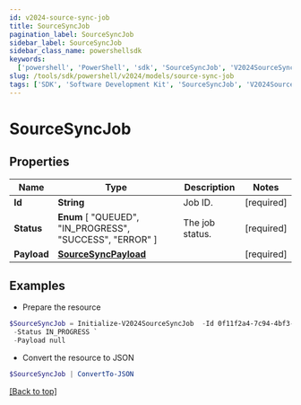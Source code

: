 ```yaml
---
id: v2024-source-sync-job
title: SourceSyncJob
pagination_label: SourceSyncJob
sidebar_label: SourceSyncJob
sidebar_class_name: powershellsdk
keywords:
  ['powershell', 'PowerShell', 'sdk', 'SourceSyncJob', 'V2024SourceSyncJob']
slug: /tools/sdk/powershell/v2024/models/source-sync-job
tags: ['SDK', 'Software Development Kit', 'SourceSyncJob', 'V2024SourceSyncJob']
---
```


# SourceSyncJob

## Properties

| Name | Type | Description | Notes |
| --- | --- | --- | --- |
| **Id** | **String** | Job ID. | [required] |
| **Status** | **Enum** [ "QUEUED", "IN_PROGRESS", "SUCCESS", "ERROR" ] | The job status. | [required] |
| **Payload** | [**SourceSyncPayload**](source-sync-payload) |  | [required] |

## Examples

- Prepare the resource

```powershell
$SourceSyncJob = Initialize-V2024SourceSyncJob  -Id 0f11f2a4-7c94-4bf3-a2bd-742580fe3bde `
 -Status IN_PROGRESS `
 -Payload null
```

- Convert the resource to JSON

```powershell
$SourceSyncJob | ConvertTo-JSON
```

[[Back to top]](#)
